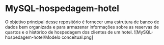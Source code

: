 # MySQL-hospedagem-hotel
O objetivo principal desse repositório é fornecer uma estrutura de banco de dados bem organizada e para armazenar informações sobre as reservas de quartos e o histórico de hospedagem dos clientes de um hotel. 
![MySQL-hospedagem-hotel/Modelo conceitual.png]
